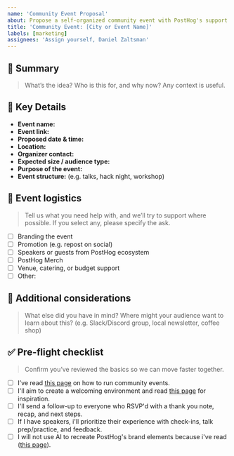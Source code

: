 ```yaml
---
name: 'Community Event Proposal'
about: Propose a self-organized community event with PostHog's support
title: 'Community Event: [City or Event Name]'
labels: [marketing]
assignees: 'Assign yourself, Daniel Zaltsman'
---
```


## 📝 Summary

> What’s the idea? Who is this for, and why now? Any context is useful. 

## 📍 Key Details

- **Event name:**
- **Event link:**
- **Proposed date & time:**
- **Location:** 
- **Organizer contact:**  
- **Expected size / audience type:**  
- **Purpose of the event:**  
- **Event structure:** (e.g. talks, hack night, workshop)

## 🧰 Event logistics

> Tell us what you need help with, and we’ll try to support where possible. If you select any, please specify the ask.

- [ ] Branding the event
- [ ] Promotion (e.g. repost on social)
- [ ] Speakers or guests from PostHog ecosystem
- [ ] PostHog Merch
- [ ] Venue, catering, or budget support
- [ ] Other:

## 💭 Additional considerations 

> What else did you have in mind? Where might your audience want to learn about this? (e.g. Slack/Discord group, local newsletter, coffee shop)

## ✅ Pre-flight checklist

> Confirm you’ve reviewed the basics so we can move faster together.

- [ ] I’ve read [this page](https://posthog.com/handbook/marketing/events) on how to run community events.
- [ ] I'll aim to create a welcoming environment and read [this page](https://posthog.com/handbook/company/grown-ups#things-we-do-to-create-a-welcoming-environment) for inspiration.
- [ ] I'll send a follow-up to everyone who RSVP'd with a thank you note, recap, and next steps. 
- [ ] If I have speakers, i'll prioritize their experience with check-ins, talk prep/practice, and feedback.
- [ ] I will not use AI to recreate PostHog's brand elements because i've read ([this page](https://posthog.com/handbook/company/brand-assets)).
